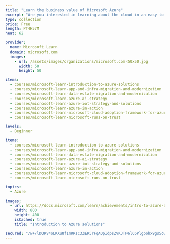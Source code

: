 ```yaml
---
title: "Learn the business value of Microsoft Azure"
excerpt: "Are you interested in learning about the cloud in an easy to understand way? Or perhaps you are confused about where to begin with cloud technology?\nThis learning experience will take you on  a journey that will begin by showing you how digital transformation and the power of the cloud can transform your business. We will cover how Microsoft Azure cloud services can power your organization on a trusted cloud platform. Finally, we will wrap up by illustrating how to make this journey real for your organization.\nIn this learning path, you will learn about:\n\nEnabling digital transformation.\nIdentifying ways to migrate and modernize applications.\nGaining insights through data, artificial intelligence (AI) and the Internet of Things (IoT)\nMeeting a broad set of regulatory and compliance standards on a trusted cloud platform."
type: collection
price: Free
length: PT4H57M
heat: 62

provider:
  name: Microsoft Learn
  domain: microsoft.com
  images:
    - url: /assets/images/organizations/microsoft.com-50x50.jpg
      width: 50
      height: 50

items:
  - courses/microsoft-learn-introduction-to-azure-solutions
  - courses/microsoft-learn-app-and-infra-migration-and-modernization
  - courses/microsoft-learn-data-estate-migration-and-modernization
  - courses/microsoft-learn-azure-ai-strategy
  - courses/microsoft-learn-azure-iot-strategy-and-solutions
  - courses/microsoft-learn-azure-in-action
  - courses/microsoft-learn-microsoft-cloud-adoption-framework-for-azure-v1-1
  - courses/microsoft-learn-microsoft-runs-on-trust

levels:
  - Beginner

items:
  - courses/microsoft-learn-introduction-to-azure-solutions
  - courses/microsoft-learn-app-and-infra-migration-and-modernization
  - courses/microsoft-learn-data-estate-migration-and-modernization
  - courses/microsoft-learn-azure-ai-strategy
  - courses/microsoft-learn-azure-iot-strategy-and-solutions
  - courses/microsoft-learn-azure-in-action
  - courses/microsoft-learn-microsoft-cloud-adoption-framework-for-azure-v1-1
  - courses/microsoft-learn-microsoft-runs-on-trust

topics:
  - Azure

images:
  - url: https://docs.microsoft.com/learn/achievements/intro-to-azure-areas-and-solutions-social.png
    width: 800
    height: 400
    isCached: true
    title: "Introduction to Azure solutions"

secured: "/w+/lDORV4oLKXu8f1mRRsC3ZER5rFqAOpIdpsZVKJTP6lC6Plgpohx9gs5owoENzbR7cHpxizm3Nqh+Ac/Stg44mvBv9GjAG9ebci1bivOOkmIboE+LP877WJL9O38gqBV74imRiM+MI6Jp0CaQ7uFXlWt3F2y39aDFS1Ac++Ypufau3r1xtOrOTB8OIBb49fVu/aNkySLRvcG1t5OMug4YtfOA0OAKm4s68lycwQi4bHaLqMxo9kb4Krtqy0cK+3N35UWqZUTVu5n7N2X/lO/8A9X/ROIqPxkKy4JcKmIaQ5XtvrRo0F2a/gFXWhuUYpbziwJc9bszpOOfW6UkYA==;Qu1ERU+mJkVnrHhjUjZDGw=="
---
```


